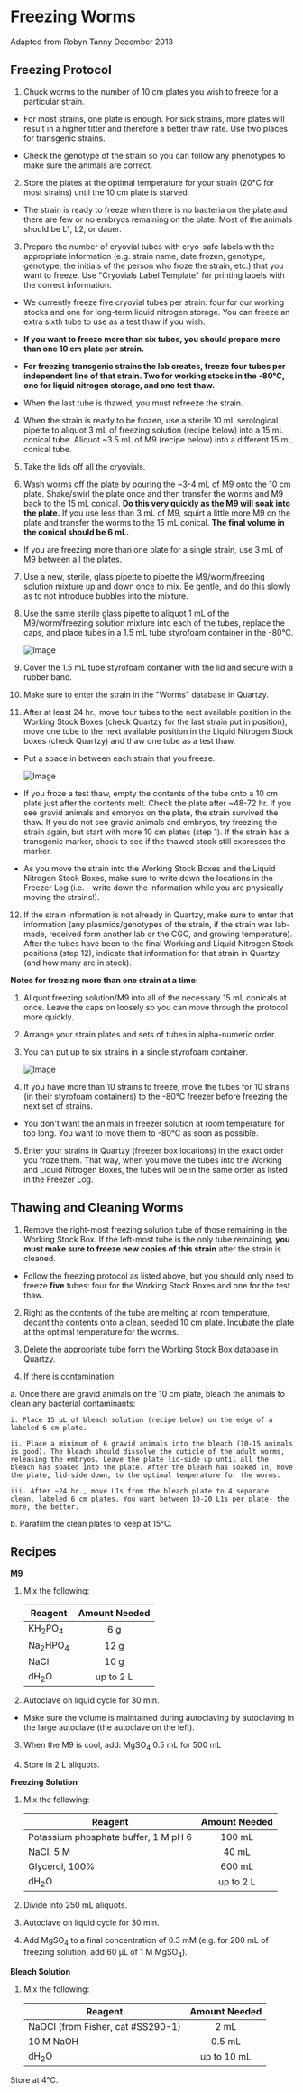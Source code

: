 # Freezing Worms

Adapted from Robyn Tanny December 2013

## Freezing Protocol

1. Chuck worms to the number of 10 cm plates you wish to freeze for a particular strain.

-  For most strains, one plate is enough. For sick strains, more plates will result in a higher titter and therefore a better thaw rate. Use two places for transgenic strains.

- Check the genotype of the strain so you can follow any phenotypes to make sure the animals are correct.

2. Store the plates at the optimal temperature for your strain (20°C for most strains) until the 10 cm plate is starved.

- The strain is ready to freeze when there is no bacteria on the plate and there are few or no embryos remaining on the plate. Most of the animals should be L1, L2, or dauer.

3. Prepare the number of cryovial tubes with cryo-safe labels with the appropriate information (e.g. strain name, date frozen, genotype, genotype, the initials of the person who froze the strain, etc.) that you want to freeze. Use "Cryovials Label Template" for printing labels with the correct information.

- We currently freeze five cryovial tubes per strain: four for our working stocks and one for long-term liquid nitrogen storage. You can freeze an extra sixth tube to use as a test thaw if you wish.

- **If you want to freeze more than six tubes, you should prepare more than one 10 cm plate per strain.**

- **For freezing transgenic strains the lab creates, freeze four tubes per independent line of that strain. Two for working stocks in the -80°C, one for liquid nitrogen storage, and one test thaw.**

- When the last tube is thawed, you must refreeze the strain.

4. When the strain is ready to be frozen, use a sterile 10 mL serological pipette to aliquot 3 mL of freezing solution (recipe below) into a 15 mL conical tube. Aliquot ~3.5 mL of M9 (recipe below) into a different 15 mL conical tube.

5. Take the lids off all the cryovials.

6. Wash worms off the plate by pouring the ~3-4 mL of M9 onto the 10 cm plate. Shake/swirl the plate once and then transfer the worms and M9 back to the 15 mL conical. **Do this very quickly as the M9 will soak into the plate.** If you use less than 3 mL of M9, squirt a little more M9 on the plate and transfer the worms to the 15 mL conical. **The final volume in the conical should be 6 mL.**

- If you are freezing more than one plate for a single strain, use 3 mL of M9 between all the plates.

7. Use a new, sterile, glass pipette to pipette the M9/worm/freezing solution mixture up and down once to mix. Be gentle, and do this slowly as to not introduce bubbles into the mixture.

8. Use the same sterile glass pipette to aliquot 1 mL of the M9/worm/freezing solution mixture into each of the tubes, replace the caps, and place tubes in a 1.5 mL tube styrofoam container in the -80°C.

    ![Image](img/StyrofoamRack.png)

9. Cover the 1.5 mL tube styrofoam container with the lid and secure with a rubber band.

10. Make sure to enter the strain in the "Worms" database in Quartzy.

11. After at least 24 hr., move four tubes to the next available position in the Working Stock Boxes (check Quartzy for the last strain put in position), move one tube to the next available position in the Liquid Nitrogen Stock boxes (check Quartzy) and thaw one tube as a test thaw.

- Put a space in between each strain that you freeze.

    ![Image](img/WorkingStockBox.png)

- If you froze a test thaw, empty the contents of the tube onto a 10 cm plate just after the contents melt. Check the plate after ~48-72 hr. If you see gravid animals and embryos on the plate, the strain survived the thaw. If you do not see gravid animals and embryos, try freezing the strain again, but start with more 10 cm plates (step 1). If the strain has a transgenic marker, check to see if the thawed stock still expresses the marker.

- As you move the strain into the Working Stock Boxes and the Liquid Nitrogen Stock Boxes, make sure to write down the locations in the Freezer Log (i.e. - write down the information while you are physically moving the strains!).

12. If the strain information is not already in Quartzy, make sure to enter that information (any plasmids/genotypes of the strain, if the strain was lab-made, received form another lab or the CGC, and growing temperature). After the tubes have been to the final Working and Liquid Nitrogen Stock positions (step 12), indicate that information for that strain in Quartzy (and how many are in stock).

**Notes for freezing more than one strain at a time:**

1. Aliquot freezing solution/M9 into all of the necessary 15 mL conicals at once. Leave the caps on loosely so you can move through the protocol more quickly.

2. Arrange your strain plates and sets of tubes in alpha-numeric order.

3. You can put up to six strains in a single styrofoam container.

    ![Image](img/MultipleStrains.png)

4. If you have more than 10 strains to freeze, move the tubes for 10 strains (in their styrofoam containers) to the -80°C freezer before freezing the next set of strains.

- You don't want the animals in freezer solution at room temperature for too long. You want to move them to -80°C as soon as possible.

5. Enter your strains in Quartzy (freezer box locations) in the exact order you froze them. That way, when you move the tubes into the Working and Liquid Nitrogen Boxes, the tubes will be in the same order as listed in the Freezer Log.

## Thawing and Cleaning Worms

1. Remove the right-most freezing solution tube of those remaining in the Working Stock Box. If the left-most tube is the only tube remaining, **you must make sure to freeze new copies of this strain** after the strain is cleaned.

- Follow the freezing protocol as listed above, but you should only need to freeze **five** tubes: four for the Working Stock Boxes and one for the test thaw.

2. Right as the contents of the tube are melting at room temperature, decant the contents onto a clean, seeded 10 cm plate. Incubate the plate at the optimal temperature for the worms.

3. Delete the appropriate tube form the Working Stock Box database in Quartzy.

4. If there is contamination:

  a. Once there are gravid animals on the 10 cm plate, bleach the animals to clean any bacterial contaminants:

    i. Place 15 µL of bleach solution (recipe below) on the edge of a labeled 6 cm plate.

    ii. Place a minimum of 6 gravid animals into the bleach (10-15 animals is good). The bleach should dissolve the cuticle of the adult worms, releasing the embryos. Leave the plate lid-side up until all the bleach has soaked into the plate. After the bleach has soaked in, move the plate, lid-side down, to the optimal temperature for the worms.

    iii. After ~24 hr., move L1s from the bleach plate to 4 separate clean, labeled 6 cm plates. You want between 10-20 L1s per plate- the more, the better.

  b. Parafilm the clean plates to keep at 15°C.

## Recipes

**M9**

1. Mix the following:

    | Reagent | Amount Needed |
    | ------- | :-----------: |
    | KH<sub>2</sub>PO<sub>4</sub> | 6 g |
    | Na<sub>2</sub>HPO<sub>4</sub> | 12 g |
    | NaCl | 10 g |
    | dH<sub>2</sub>O | up to 2 L |

2. Autoclave on liquid cycle for 30 min.

- Make sure the volume is maintained during autoclaving by autoclaving in the large autoclave (the autoclave on the left).


3. When the M9 is cool, add: MgSO<sub>4</sub> 0.5 mL for 500 mL

4. Store in 2 L aliquots.

**Freezing Solution**

1. Mix the following:

    | Reagent | Amount Needed |
    | ------- | :-----------: |
    | Potassium phosphate buffer, 1 M pH 6 | 100 mL |
    | NaCl, 5 M | 40 mL |
    | Glycerol, 100% | 600 mL |
    |dH<sub>2</sub>O | up to 2 L |

2. Divide into 250 mL aliquots.

3. Autoclave on liquid cycle for 30 min.

4. Add MgSO<sub>4</sub> to a final concentration of 0.3 mM (e.g. for 200 mL of freezing solution, add 60 µL of 1 M MgSO<sub>4</sub>).

**Bleach Solution**

1. Mix the following:

    | Reagent | Amount Needed |
    | ------- | :-----------: |
    | NaOCl (from Fisher, cat #SS290-1) | 2 mL |
    | 10 M NaOH | 0.5 mL |
    | dH<sub>2</sub>O | up to 10 mL |

Store at 4°C.
